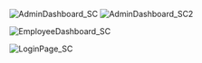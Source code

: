 ![AdminDashboard_SC](https://github.com/user-attachments/assets/cb726a96-ea86-4ba7-8cda-58e6878c6858)
![AdminDashboard_SC2](https://github.com/user-attachments/assets/aed822d1-86f5-41eb-acf5-a5070265228d)

![EmployeeDashboard_SC](https://github.com/user-attachments/assets/fc7209e1-41c9-49ab-80a9-46d43340f36f)

![LoginPage_SC](https://github.com/user-attachments/assets/d70ce042-31d5-419e-9aef-07eba8bb6d16)

